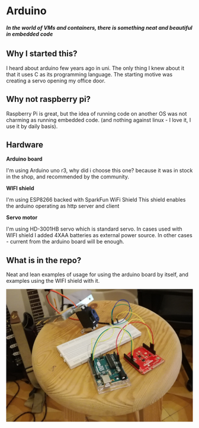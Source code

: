 # Arduino

###### **In the world of VMs and containers, there is something neat and beautiful in embedded code**

## Why I started this?

I heard about arduino few years ago in uni. The only thing I knew about it that it uses C as its programming language.
The starting motive was creating a servo opening my office door.

## Why not raspberry pi?
Raspberry Pi is great, but the idea of running code on another OS was not charming as running embedded code.
(and nothing against linux - I love it, I use it by daily basis). 

## Hardware
**Arduino board**

I'm using Arduino uno r3, why did i choose this one? because it was in stock in the shop, and recommended by the community.

**WIFI shield**

I'm using ESP8266 backed with SparkFun WiFi Shield
This shield enables the arduino operating as http server and client

**Servo motor**

I'm using HD-3001HB servo which is standard servo. In cases used with WIFI shield I added 4XAA batteries as external power source. 
In other cases - current from the arduino board will be enough.

## What is in the repo?
Neat and lean examples of usage for using the arduino board by itself, and examples using the WIFI shield with it.


![Alt text](intro.jpg?raw=true "Optional Title")